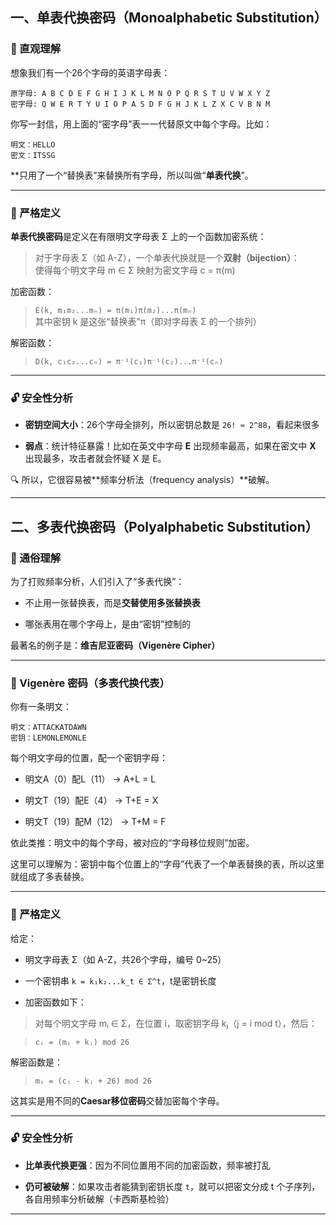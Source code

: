 ## 一、单表代换密码（Monoalphabetic Substitution）

### 📌 直观理解

想象我们有一个26个字母的英语字母表：

```
原字母: A B C D E F G H I J K L M N O P Q R S T U V W X Y Z
密字母: Q W E R T Y U I O P A S D F G H J K L Z X C V B N M
```

你写一封信，用上面的“密字母”表一一代替原文中每个字母。比如：

```
明文：HELLO
密文：ITSSG
```

**只用了一个“替换表”来替换所有字母，所以叫做“**单表代换**”。

---

### 📘 严格定义

**单表代换密码**是定义在有限明文字母表 Σ 上的一个函数加密系统：

> 对于字母表 Σ（如 A-Z），一个单表代换就是一个**双射（bijection）**：  
> 使得每个明文字母 m ∈ Σ 映射为密文字母 c = π(m)


加密函数：

> `E(k, m₁m₂...mₙ) = π(m₁)π(m₂)...π(mₙ)`  
> 其中密钥 k 是这张“替换表”π（即对字母表 Σ 的一个排列）

解密函数：

> `D(k, c₁c₂...cₙ) = π⁻¹(c₁)π⁻¹(c₂)...π⁻¹(cₙ)`

---

### 🔓 安全性分析

- **密钥空间大小**：26个字母全排列，所以密钥总数是 `26! ≈ 2^88`，看起来很多
    
- **弱点**：统计特征暴露！比如在英文中字母 **E** 出现频率最高，如果在密文中 **X** 出现最多，攻击者就会怀疑 X 是 E。
    

🔍 所以，它很容易被**频率分析法（frequency analysis）**破解。

---

## 二、多表代换密码（Polyalphabetic Substitution）

### 📌 通俗理解

为了打败频率分析，人们引入了“多表代换”：

- 不止用一张替换表，而是**交替使用多张替换表**
    
- 哪张表用在哪个字母上，是由“密钥”控制的
    

最著名的例子是：**维吉尼亚密码（Vigenère Cipher）**

---

### 📝 Vigenère 密码（多表代换代表）

你有一条明文：

```
明文：ATTACKATDAWN
密钥：LEMONLEMONLE
```

每个明文字母的位置，配一个密钥字母：

- 明文A（0）配L（11） → A+L = L
    
- 明文T（19）配E（4） → T+E = X
    
- 明文T（19）配M（12） → T+M = F
    

依此类推：明文中的每个字母，被对应的“字母移位规则”加密。

这里可以理解为：密钥中每个位置上的“字母”代表了一个单表替换的表，所以这里就组成了多表替换。

---

### 📘 严格定义

给定：

- 明文字母表 Σ（如 A-Z，共26个字母，编号 0~25）
    
- 一个密钥串 `k = k₁k₂...k_t ∈ Σ^t`，t是密钥长度
    
- 加密函数如下：
    

> 对每个明文字母 mᵢ ∈ Σ，在位置 i，取密钥字母 kⱼ（j = i mod t），然后：

> `cᵢ = (mᵢ + kⱼ) mod 26`

解密函数是：

> `mᵢ = (cᵢ - kⱼ + 26) mod 26`

这其实是用不同的**Caesar移位密码**交替加密每个字母。

---

### 🔓 安全性分析

- **比单表代换更强**：因为不同位置用不同的加密函数，频率被打乱
    
- **仍可被破解**：如果攻击者能猜到密钥长度 `t`，就可以把密文分成 t 个子序列，各自用频率分析破解（卡西斯基检验）
    

---

